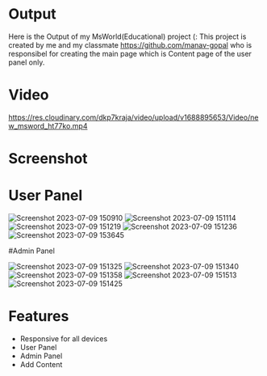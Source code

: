 

# Output
Here is the Output of my MsWorld(Educational) project (:
This project is created by me and my classmate https://github.com/manav-gopal who is responsibel for creating the main page which is Content page of the user panel only.

# Video 
https://res.cloudinary.com/dkp7kraja/video/upload/v1688895653/Video/new_msword_ht77ko.mp4


# Screenshot

# User Panel
![Screenshot 2023-07-09 150910](https://github.com/07-Chandra/msworld/assets/126280482/5d413a66-7e26-4971-9a32-43bf26a972bd)
![Screenshot 2023-07-09 151114](https://github.com/07-Chandra/msworld/assets/126280482/49e41e87-6a5d-4e29-98a4-9027dbcf56d2)
![Screenshot 2023-07-09 151219](https://github.com/07-Chandra/msworld/assets/126280482/a9cafbb6-ab48-4cc6-b47a-9e384e736028)
![Screenshot 2023-07-09 151236](https://github.com/07-Chandra/msworld/assets/126280482/106c6f5a-e159-4541-82dc-02c0468bcccb)
![Screenshot 2023-07-09 153645](https://github.com/07-Chandra/msworld/assets/126280482/36667791-b406-4e97-bdb1-66dceaf793c8)

#Admin Panel

![Screenshot 2023-07-09 151325](https://github.com/07-Chandra/msworld/assets/126280482/3fb7793a-1d79-48c0-89a6-ddab85c6264c)
![Screenshot 2023-07-09 151340](https://github.com/07-Chandra/msworld/assets/126280482/59c361c6-fc8f-462e-9850-082ded496a19)
![Screenshot 2023-07-09 151358](https://github.com/07-Chandra/msworld/assets/126280482/4149c02d-ae53-465f-8605-277e77edf733)
![Screenshot 2023-07-09 151513](https://github.com/07-Chandra/msworld/assets/126280482/4f5967a0-d132-42eb-88ac-0eb6ef0b3d1b)
![Screenshot 2023-07-09 151425](https://github.com/07-Chandra/msworld/assets/126280482/385ec386-eab5-40e7-80c5-3a6e76e379f2)


# Features
   - Responsive for all devices
   - User Panel
   - Admin Panel
   - Add Content


 

